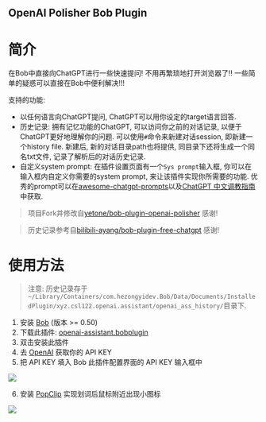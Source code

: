 OpenAI Polisher Bob Plugin
----------------------------

# 简介

在Bob中直接向ChatGPT进行一些快速提问! 不用再繁琐地打开浏览器了!! 一些简单的疑惑可以直接在Bob中便利解决!!!

支持的功能:
- 以任何语言向ChatGPT提问, ChatGPT可以用你设定的target语言回答.
- 历史记录: 拥有记忆功能的ChatGPT, 可以访问你之前的对话记录, 以便于ChatGPT更好地理解你的问题. 可以使用`#`命令来新建对话session, 即新建一个history file. 新建后, 新的对话目录path也将提供, 同目录下还将生成一个同名txt文件, 记录了解析后的对话历史记录.
- 自定义system prompt: 在插件设置页面有一个`Sys prompt`输入框, 你可以在输入框内自定义你需要的system prompt, 来让该插件实现你所需要的功能. 优秀的prompt可以在[awesome-chatgpt-prompts](https://github.com/f/awesome-chatgpt-prompts)以及[ChatGPT 中文调教指南](https://github.com/PlexPt/awesome-chatgpt-prompts-zh)中获取.

> 项目Fork并修改自[yetone/bob-plugin-openai-polisher](https://github.com/yetone/bob-plugin-openai-polisher) 感谢!

> 历史记录参考自[bilibili-ayang/bob-plugin-free-chatgpt](https://github.com/bilibili-ayang/bob-plugin-free-chatgpt) 感谢!
<!-- # 使用截图

![](https://user-images.githubusercontent.com/1206493/222710761-bbd5ce10-2b12-42c0-abfa-5a3152157cb2.gif) -->

# 使用方法

> 注意: 历史记录存于`~/Library/Containers/com.hezongyidev.Bob/Data/Documents/InstalledPlugin/xyz.csl122.openai.assistant/openai_ass_history/`目录下.

1. 安装 [Bob](https://bobtranslate.com/guide/#%E5%AE%89%E8%A3%85) (版本 >= 0.50)
2. 下载此插件: [openai-assistant.bobplugin](https://github.com/csl122/bob-plugin-openai-assistant/releases)
3. 双击安装此插件<!-- ![](https://user-images.githubusercontent.com/1206493/222712959-4a4b27e2-b129-408a-a8af-24a3a89df2dd.gif) -->
4. 去 [OpenAI](https://platform.openai.com/account/api-keys) 获取你的 API KEY
5. 把 API KEY 填入 Bob 此插件配置界面的 API KEY
 输入框中

![](https://user-images.githubusercontent.com/1206493/222712982-5c5598b0-8560-422f-837f-3ffd08a39f81.gif)

6. 安装 [PopClip](https://bobtranslate.com/guide/integration/popclip.html) 实现划词后鼠标附近出现小图标

![](https://user-images.githubusercontent.com/1206493/219933584-d0c2b6cf-8fa0-40a6-858f-8f4bf05f38ef.gif)

<!-- # 请作者喝一杯咖啡

<div align="center">
<img height="360" src="https://user-images.githubusercontent.com/1206493/220753437-90e4039c-d95f-4b6a-9a08-b3d6de13211f.png" />
<img height="360" src="https://user-images.githubusercontent.com/1206493/220756036-d9ac4512-0375-4a32-8c2e-8697021058a2.png" />
</div> -->
